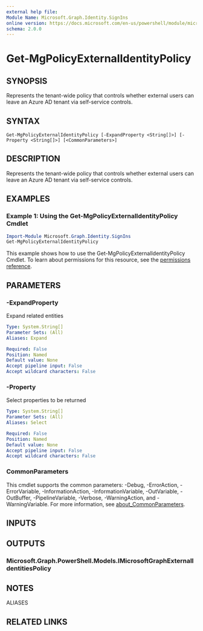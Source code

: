 ```yaml
---
external help file:
Module Name: Microsoft.Graph.Identity.SignIns
online version: https://docs.microsoft.com/en-us/powershell/module/microsoft.graph.identity.signins/get-mgpolicyexternalidentitypolicy
schema: 2.0.0
---
```


# Get-MgPolicyExternalIdentityPolicy

## SYNOPSIS
Represents the tenant-wide policy that controls whether external users can leave an Azure AD tenant via self-service controls.

## SYNTAX

```
Get-MgPolicyExternalIdentityPolicy [-ExpandProperty <String[]>] [-Property <String[]>] [<CommonParameters>]
```

## DESCRIPTION
Represents the tenant-wide policy that controls whether external users can leave an Azure AD tenant via self-service controls.

## EXAMPLES

### Example 1: Using the Get-MgPolicyExternalIdentityPolicy Cmdlet
```powershell
Import-Module Microsoft.Graph.Identity.SignIns
Get-MgPolicyExternalIdentityPolicy
```

This example shows how to use the Get-MgPolicyExternalIdentityPolicy Cmdlet.
To learn about permissions for this resource, see the [permissions reference](/graph/permissions-reference).

## PARAMETERS

### -ExpandProperty
Expand related entities

```yaml
Type: System.String[]
Parameter Sets: (All)
Aliases: Expand

Required: False
Position: Named
Default value: None
Accept pipeline input: False
Accept wildcard characters: False
```

### -Property
Select properties to be returned

```yaml
Type: System.String[]
Parameter Sets: (All)
Aliases: Select

Required: False
Position: Named
Default value: None
Accept pipeline input: False
Accept wildcard characters: False
```

### CommonParameters
This cmdlet supports the common parameters: -Debug, -ErrorAction, -ErrorVariable, -InformationAction, -InformationVariable, -OutVariable, -OutBuffer, -PipelineVariable, -Verbose, -WarningAction, and -WarningVariable. For more information, see [about_CommonParameters](http://go.microsoft.com/fwlink/?LinkID=113216).

## INPUTS

## OUTPUTS

### Microsoft.Graph.PowerShell.Models.IMicrosoftGraphExternalIdentitiesPolicy

## NOTES

ALIASES

## RELATED LINKS

